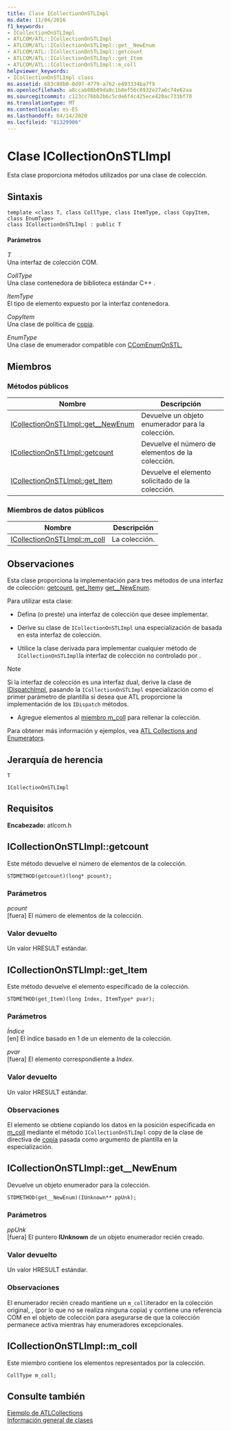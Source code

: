 ```yaml
---
title: Clase ICollectionOnSTLImpl
ms.date: 11/04/2016
f1_keywords:
- ICollectionOnSTLImpl
- ATLCOM/ATL::ICollectionOnSTLImpl
- ATLCOM/ATL::ICollectionOnSTLImpl::get__NewEnum
- ATLCOM/ATL::ICollectionOnSTLImpl::getcount
- ATLCOM/ATL::ICollectionOnSTLImpl::get_Item
- ATLCOM/ATL::ICollectionOnSTLImpl::m_coll
helpviewer_keywords:
- ICollectionOnSTLImpl class
ms.assetid: 683c88b0-0d97-4779-a762-e493334ba7f9
ms.openlocfilehash: a8ccab08b89da8c1b8ef56c8932e27a6c74e62aa
ms.sourcegitcommit: c123cc76bb2b6c5cde6f4c425ece420ac733bf70
ms.translationtype: MT
ms.contentlocale: es-ES
ms.lasthandoff: 04/14/2020
ms.locfileid: "81329906"
---
```

# <a name="icollectiononstlimpl-class"></a>Clase ICollectionOnSTLImpl

Esta clase proporciona métodos utilizados por una clase de colección.

## <a name="syntax"></a>Sintaxis

```
template <class T, class CollType, class ItemType, class CopyItem, class EnumType>
class ICollectionOnSTLImpl : public T
```

#### <a name="parameters"></a>Parámetros

*T*<br/>
Una interfaz de colección COM.

*CollType*<br/>
Una clase contenedora de biblioteca estándar C++ .

*ItemType*<br/>
El tipo de elemento expuesto por la interfaz contenedora.

*CopyItem*<br/>
Una clase de política de [copia](../../atl/atl-copy-policy-classes.md).

*EnumType*<br/>
Una clase de enumerador compatible con [CComEnumOnSTL.](../../atl/reference/ccomenumonstl-class.md)

## <a name="members"></a>Miembros

### <a name="public-methods"></a>Métodos públicos

|Nombre|Descripción|
|----------|-----------------|
|[ICollectionOnSTLImpl::get__NewEnum](#newenum)|Devuelve un objeto enumerador para la colección.|
|[ICollectionOnSTLImpl::getcount](#get_count)|Devuelve el número de elementos de la colección.|
|[ICollectionOnSTLImpl::get_Item](#get_item)|Devuelve el elemento solicitado de la colección.|

### <a name="public-data-members"></a>Miembros de datos públicos

|Nombre|Descripción|
|----------|-----------------|
|[ICollectionOnSTLImpl::m_coll](#m_coll)|La colección.|

## <a name="remarks"></a>Observaciones

Esta clase proporciona la implementación para tres métodos de una interfaz de colección: [getcount](#get_count), [get_Item](#get_item)y [get__NewEnum](#newenum).

Para utilizar esta clase:

- Defina (o preste) una interfaz de colección que desee implementar.

- Derive su clase de `ICollectionOnSTLImpl` una especialización de basada en esta interfaz de colección.

- Utilice la clase derivada para implementar cualquier método de `ICollectionOnSTLImpl`la interfaz de colección no controlado por .

> [!NOTE]
> Si la interfaz de colección es una interfaz dual, derive la clase de [IDispatchImpl](../../atl/reference/idispatchimpl-class.md), pasando la `ICollectionOnSTLImpl` especialización como el primer parámetro de plantilla si desea que ATL proporcione la implementación de los `IDispatch` métodos.

- Agregue elementos al [miembro m_coll](#m_coll) para rellenar la colección.

Para obtener más información y ejemplos, vea [ATL Collections and Enumerators](../../atl/atl-collections-and-enumerators.md).

## <a name="inheritance-hierarchy"></a>Jerarquía de herencia

`T`

`ICollectionOnSTLImpl`

## <a name="requirements"></a>Requisitos

**Encabezado:** atlcom.h

## <a name="icollectiononstlimplgetcount"></a><a name="get_count"></a>ICollectionOnSTLImpl::getcount

Este método devuelve el número de elementos de la colección.

```
STDMETHOD(getcount)(long* pcount);
```

### <a name="parameters"></a>Parámetros

*pcount*<br/>
[fuera] El número de elementos de la colección.

### <a name="return-value"></a>Valor devuelto

Un valor HRESULT estándar.

## <a name="icollectiononstlimplget_item"></a><a name="get_item"></a>ICollectionOnSTLImpl::get_Item

Este método devuelve el elemento especificado de la colección.

```
STDMETHOD(get_Item)(long Index, ItemType* pvar);
```

### <a name="parameters"></a>Parámetros

*Índice*<br/>
[en] El índice basado en 1 de un elemento de la colección.

*pvar*<br/>
[fuera] El elemento correspondiente a *Index*.

### <a name="return-value"></a>Valor devuelto

Un valor HRESULT estándar.

### <a name="remarks"></a>Observaciones

El elemento se obtiene copiando los datos en la posición especificada en [m_coll](#m_coll) mediante el método `ICollectionOnSTLImpl` copy de la clase de directiva de [copia](../../atl/atl-copy-policy-classes.md) pasada como argumento de plantilla en la especialización.

## <a name="icollectiononstlimplget__newenum"></a><a name="newenum"></a>ICollectionOnSTLImpl::get__NewEnum

Devuelve un objeto enumerador para la colección.

```
STDMETHOD(get__NewEnum)(IUnknown** ppUnk);
```

### <a name="parameters"></a>Parámetros

*ppUnk*<br/>
[fuera] El puntero **IUnknown** de un objeto enumerador recién creado.

### <a name="return-value"></a>Valor devuelto

Un valor HRESULT estándar.

### <a name="remarks"></a>Observaciones

El enumerador recién creado mantiene un `m_coll`iterador en la colección original, , (por lo que no se realiza ninguna copia) y contiene una referencia COM en el objeto de colección para asegurarse de que la colección permanece activa mientras hay enumeradores excepcionales.

## <a name="icollectiononstlimplm_coll"></a><a name="m_coll"></a>ICollectionOnSTLImpl::m_coll

Este miembro contiene los elementos representados por la colección.

```
CollType m_coll;
```

## <a name="see-also"></a>Consulte también

[Ejemplo de ATLCollections](../../overview/visual-cpp-samples.md)<br/>
[Información general de clases](../../atl/atl-class-overview.md)
